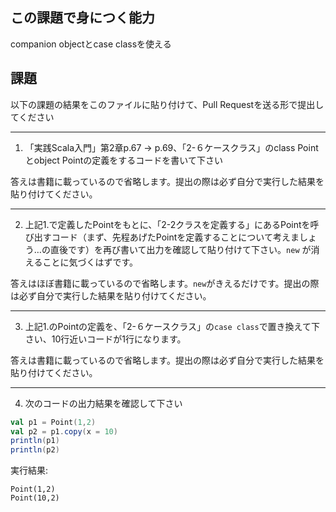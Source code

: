 ## この課題で身につく能力

companion objectとcase classを使える

## 課題

以下の課題の結果をこのファイルに貼り付けて、Pull Requestを送る形で提出してください

---
1. 「実践Scala入門」第2章p.67 -> p.69、「2-６ケースクラス」のclass Pointとobject Pointの定義をするコードを書いて下さい

答えは書籍に載っているので省略します。提出の際は必ず自分で実行した結果を貼り付けてください。

---
2. 上記1.で定義したPointをもとに、「2-2クラスを定義する」にあるPointを呼び出すコード（まず、先程あげたPointを定義することについて考えましょう…の直後です）を再び書いて出力を確認して貼り付けて下さい。`new` が消えることに気づくはずです。

答えはほぼ書籍に載っているので省略します。`new`がきえるだけです。提出の際は必ず自分で実行した結果を貼り付けてください。

---
3. 上記1.のPointの定義を、「2-６ケースクラス」の`case class`で置き換えて下さい、10行近いコードが1行になります。

答えは書籍に載っているので省略します。提出の際は必ず自分で実行した結果を貼り付けてください。

---
4. 次のコードの出力結果を確認して下さい

```scala
val p1 = Point(1,2)
val p2 = p1.copy(x = 10)
println(p1)
println(p2)
```

実行結果:

```
Point(1,2)
Point(10,2)
```

